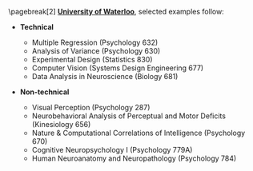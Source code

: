 \pagebreak[2]
**[University of Waterloo](http://www.uwaterloo.ca/)**, selected examples follow:

* **Technical**

  - Multiple Regression (Psychology 632)
  - Analysis of Variance (Psychology 630)
  - Experimental Design (Statistics 830)
  - Computer Vision (Systems Design Engineering 677)
  - Data Analysis in Neuroscience (Biology 681)

* **Non-technical**

  - Visual Perception (Psychology 287)
  - Neurobehavioral Analysis of Perceptual and Motor Deficits (Kinesiology 656)
  - Nature & Computational Correlations of Intelligence (Psychology 670)
  - Cognitive Neuropsychology I (Psychology 779A)
  - Human Neuroanatomy and Neuropathology (Psychology 784)
